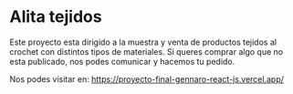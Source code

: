 # Alita tejidos

Este proyecto esta dirigido a la muestra y venta de productos tejidos al crochet con distintos tipos de materiales. Si queres comprar algo que no esta publicado, nos podes comunicar y hacemos tu pedido.

Nos podes visitar en: https://proyecto-final-gennaro-react-js.vercel.app/


